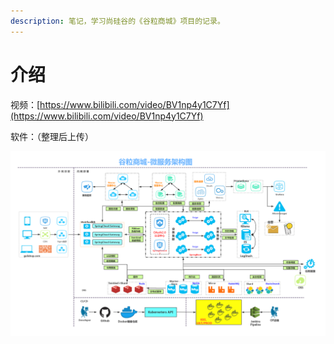 ```yaml
---
description: 笔记，学习尚硅谷的《谷粒商城》项目的记录。
---
```


# 介绍

视频：[https://www.bilibili.com/video/BV1np4y1C7Yf](https://www.bilibili.com/video/BV1np4y1C7Yf)

软件：（整理后上传）

![](.gitbook/assets/gu-li-shang-cheng-wei-fu-wu-jia-gou-tu.jpg)



